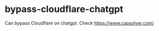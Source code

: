 # bypass-cloudflare-chatgpt
Can bypass Cloudflare on chatgpt. Check https://www.capsolver.com/ 
                                                                        